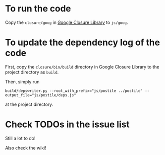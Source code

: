 To run the code
======
Copy the `closure/goog` in [Google Closure Library](https://code.google.com/p/closure-library/downloads/list) to `js/goog`.


To update the dependency log of the code
======
First, copy the `closure/bin/build` directory in Google Closure Library to the project directory as `build`.

Then, simply run

`build/depswriter.py --root_with_prefix="js/postile ../postile" --output_file="js/postile/deps.js"`

at the project directory.

Check TODOs in the issue list
======
Still a lot to do!

Also check the wiki!